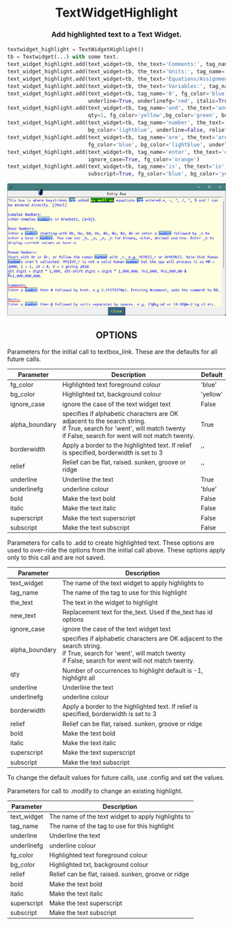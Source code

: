 <h1 align="center">TextWidgetHighlight</h1>

<h3 align="center">Add highlighted text to a Text Widget.</h3>

```Python
textwidget_highlight = TextWidgetHighlight()
tb = Textwidget(...) with some text.
text_widget_highlight.add(text_widget=tb, the_text='Comments:', tag_name='0')
text_widget_highlight.add(text_widget=tb, the_text='Units:', tag_name='0')
text_widget_highlight.add(text_widget=tb, the_text='Equations/Assignments:', tag_name='0')
text_widget_highlight.add(text_widget=tb, the_text='Variables:', tag_name='0')
text_widget_highlight.add(text_widget=tb, tag_name='0', fg_color='blue', bg_color='lightyellow',
                          underline=True, underlinefg='red', italic=True)
text_widget_highlight.add(text_widget=tb, tag_name='and', the_text='and', new_text='as well as',
                          qty=1, fg_color='yellow',bg_color='green', bold=True, relief=RAISED)
text_widget_highlight.add(text_widget=tb, tag_name='number', the_text='number', fg_color='blue',
                          bg_color='lightblue', underline=False, relief=GROOVE)
text_widget_highlight.add(text_widget=tb, tag_name='are', the_text='are',
                          fg_color='blue', bg_color='lightblue', underline=False, relief=SUNKEN, qty=2)
text_widget_highlight.add(text_widget=tb, tag_name='enter', the_text='eNTer', superscript=True,
                          ignore_case=True, fg_color='orange')
text_widget_highlight.add(text_widget=tb, tag_name='is', the_text='is', ignore_case=True,
                          subscript=True, fg_color='blue', bg_color='yellow', alpha_boundary=True)
```
![Screenshot](https://github.com/Crystalline-Entity/TextWidgetHighlight/blob/main/textwidgethighlight_messagebox.png)

<h2 align='center'> OPTIONS </h2>
<div align='left'>

Parameters for the initial call to textbox_link. These are the defaults for all future calls.

  | **Parameter** | **Description** | **Default** |
  | --- | --- | --- |
  | fg_color | Highlighted text foreground colour | 'blue' |
  | bg_color | Highlighted txt, background colour | 'yellow' |
  | ignore_case | ignore the case of the text widget text| False |
  | alpha_boundary | specifies if alphabetic characters are OK adjacent to the search string.<br>if True, search for 'went', will match twenty<br>if False, search for went will not match twenty. | True |
  | borderwidth | Apply a border to the highlighted text. If relief is specified, borderwidth is set to 3 | '' |
  | relief | Relief can be flat, raised. sunken, groove or ridge | '' |
  | underline | Underline the text | True |
  | underlinefg | underline colour | 'blue' |
  | bold | Make the text bold | False |
  | italic | Make the text italic | False |
  | superscript | Make the text superscript | False |
  | subscript | Make the text subscript | False |
  

 
Parameters for calls to .add to create highlighted text.
These options are used to over-ride the options from the initial call above. These options apply only to this
call and are not saved.

  | **Parameter** | **Description** |
  | --- | --- |
  | text_widget |  The name of the text widget to apply highlights to |
  | tag_name | The name of the tag to use for this highlight|
  | the_text | The text in the widget to highlight |
  | new_text | Replacement text for the_text. Used if the_text has id options |
  | ignore_case | ignore the case of the text widget text| False |
  | alpha_boundary | specifies if alphabetic characters are OK adjacent to the search string.<br>if True, search for 'went', will match twenty<br>if False, search for went will not match twenty. | True |
  | qty |  Number of occurrences to highlight default is -1,  highlight all|
  | underline | Underline the text |
  | underlinefg | underline colour |
  | borderwidth | Apply a border to the highlighted text. If relief is specified, borderwidth is set to 3 |
  | relief | Relief can be flat, raised. sunken, groove or ridge |
  | bold | Make the text bold |
  | italic | Make the text italic |
  | superscript | Make the text superscript |
  | subscript | Make the text subscript |

To change the default values for future calls, use .config and set the values.

Parameters for call to .modify to change an existing highlight.

  | **Parameter** | **Description** |
  | --- | --- |
  | text_widget |  The name of the text widget to apply highlights to |
  | tag_name | The name of the tag to use for this highlight|
  | underline | Underline the text |
  | underlinefg | underline colour |
  | fg_color | Highlighted text foreground colour |
  | bg_color | Highlighted txt, background colour |
  | relief | Relief can be flat, raised. sunken, groove or ridge |
  | bold | Make the text bold |
  | italic | Make the text italic |
  | superscript | Make the text superscript |
  | subscript | Make the text subscript |

